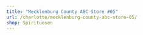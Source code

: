 ```yaml
---
title: "Mecklenburg County ABC Store #05"
url: /charlotte/mecklenburg-county-abc-store-05/
shop: Spirituosen
---
```

